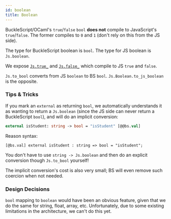 ```yaml
---
id: boolean
title: Boolean
---
```


BuckleScript/OCaml's `true`/`false` `bool` **does not** compile to JavaScript's `true`/`false`. The former compiles to `0` and `1` (don't rely on this from the JS side).

The type for BuckleScript boolean is `bool`. The type for JS boolean is `Js.boolean`.

We expose [`Js.true_`](https://bucklescript.github.io/bucklescript/api/Js.html#VALtrue_) and [`Js.false_`](https://bucklescript.github.io/bucklescript/api/Js.html#VALfalse_) which compile to JS `true` and `false`.

`Js.to_bool` converts from JS `boolean` to BS `bool`. `Js.Boolean.to_js_boolean` is the opposite.

### Tips & Tricks

If you mark an `external` as returning `bool`, we automatically understands it as wanting to return a `Js.boolean` (since the JS side can never return a BuckleScript `bool`), and will do an implicit conversion:

```ocaml
external isStudent: string -> bool = "isStudent" [@@bs.val]
```

Reason syntax:

```reason
[@bs.val] external isStudent : string => bool = "isStudent";
```

You don't have to use `string -> Js.boolean` and then do an explicit conversion though `Js.to_bool` yourself!

The implicit conversion's cost is also very small; BS will even remove such coercion when not needed.

### Design Decisions

`bool` mapping to `boolean` would have been an obvious feature, given that we do the same for string, float, array, etc. Unfortunately, due to some existing limitations in the architecture, we can't do this yet.
